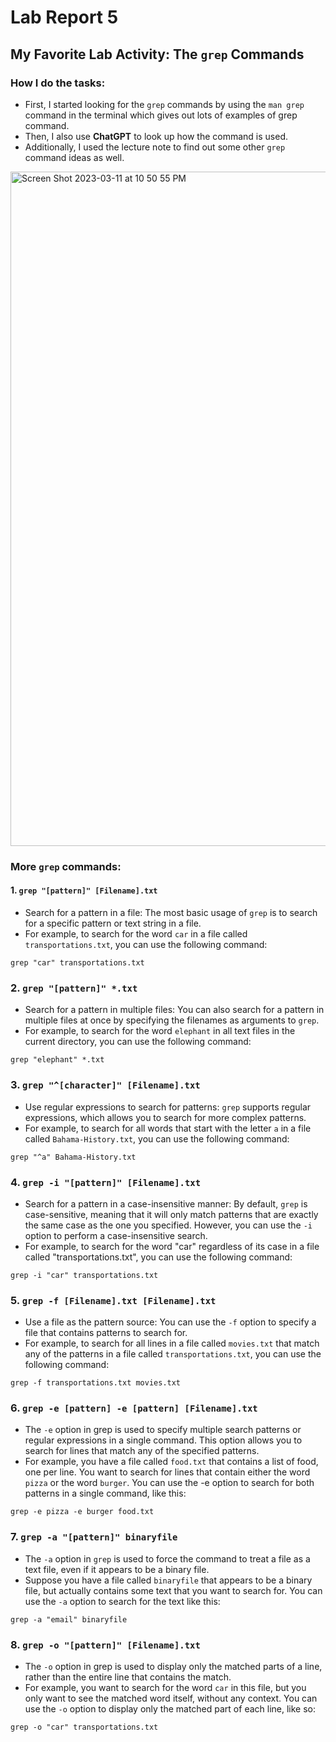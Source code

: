 # Lab Report 5
## My Favorite Lab Activity: The ```grep``` Commands
### How I do the tasks:
- First, I started looking for the ```grep``` commands by using the ```man grep``` command in the terminal which gives out lots of examples of grep command.
- Then, I also use **ChatGPT** to look up how the command is used. 
- Additionally, I used the lecture note to find out some other ```grep``` command ideas as well.

<img width="1079" alt="Screen Shot 2023-03-11 at 10 50 55 PM" src="https://user-images.githubusercontent.com/122575008/224529157-7c514de6-c90a-4f18-9ae7-e26402d82e9f.png">

### More ```grep``` commands:
#### 1. ```grep "[pattern]" [Filename].txt```
- Search for a pattern in a file: The most basic usage of ```grep``` is to search for a specific pattern or text string in a file. 
- For example, to search for the word ```car``` in a file called ```transportations.txt```, you can use the following command:
```
grep "car" transportations.txt
````

### 2. ```grep "[pattern]" *.txt```
- Search for a pattern in multiple files: You can also search for a pattern in multiple files at once by specifying the filenames as arguments to ```grep```. 
- For example, to search for the word ```elephant``` in all text files in the current directory, you can use the following command:
```
grep "elephant" *.txt
```

### 3. ```grep "^[character]" [Filename].txt```
- Use regular expressions to search for patterns: ```grep``` supports regular expressions, which allows you to search for more complex patterns. 
- For example, to search for all words that start with the letter ```a``` in a file called ```Bahama-History.txt```, you can use the following command:
```
grep "^a" Bahama-History.txt
```

### 4. ```grep -i "[pattern]" [Filename].txt```
- Search for a pattern in a case-insensitive manner: By default, ```grep``` is case-sensitive, meaning that it will only match patterns that are exactly the same case as the one you specified. However, you can use the ```-i``` option to perform a case-insensitive search. 
- For example, to search for the word "car" regardless of its case in a file called "transportations.txt", you can use the following command:
```
grep -i "car" transportations.txt
```

### 5. ```grep -f [Filename].txt [Filename].txt```
- Use a file as the pattern source: You can use the ```-f``` option to specify a file that contains patterns to search for. 
- For example, to search for all lines in a file called ```movies.txt``` that match any of the patterns in a file called ```transportations.txt```, you can use the following command:
```
grep -f transportations.txt movies.txt
```

### 6. ```grep -e [pattern] -e [pattern] [Filename].txt```
- The ```-e``` option in grep is used to specify multiple search patterns or regular expressions in a single command. This option allows you to search for lines that match any of the specified patterns. 
- For example, you have a file called ```food.txt``` that contains a list of food, one per line. You want to search for lines that contain either the word ```pizza``` or the word ```burger```. You can use the -e option to search for both patterns in a single command, like this:
```
grep -e pizza -e burger food.txt
```

### 7. ```grep -a "[pattern]" binaryfile```
- The ```-a``` option in ```grep``` is used to force the command to treat a file as a text file, even if it appears to be a binary file.
- Suppose you have a file called ```binaryfile``` that appears to be a binary file, but actually contains some text that you want to search for. You can use the ```-a``` option to search for the text like this:
```
grep -a "email" binaryfile
```

### 8. ```grep -o "[pattern]" [Filename].txt```
- The ```-o``` option in grep is used to display only the matched parts of a line, rather than the entire line that contains the match.
- For example, you want to search for the word ```car``` in this file, but you only want to see the matched word itself, without any context. You can use the ```-o``` option to display only the matched part of each line, like so:
```
grep -o "car" transportations.txt
```





